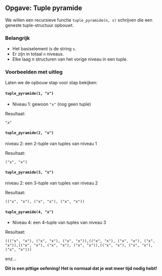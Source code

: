 ## Opgave: Tuple pyramide

We willen een recursieve functie `tuple_pyramide(n, s)` schrijven die een geneste tuple-structuur opbouwt.

### Belangrijk

- Het basiselement is de string `s`.
- Er zijn in totaal `n` niveaus.
- Elke laag n structuren van het vorige niveau in een tuple.

### Voorbeelden met uitleg

Laten we de opbouw stap voor stap bekijken:

#### `tuple_pyramide(1, "x")`

- Niveau 1: gewoon `"x"` (nog geen tuple)

Resultaat:

```
"x"
```

#### `tuple_pyramide(2, "x")`

niveau 2: een 2-tuple van tuples van niveau 1

Resultaat:

```
("x", "x")
```

#### `tuple_pyramide(3, "x")`

niveau 2: een 3-tuple van tuples van niveau 2

Resultaat:

```
(("x", "x"), ("x", "x"), ("x", "x"))
```

#### `tuple_pyramide(4, "x")`

- Niveau 4: een 4-tuple van tuples van niveau 3

Resultaat:

```
((("x", "x"), ("x", "x"), ("x", "x")),(("x", "x"), ("x", "x"), ("x", "x")),(("x", "x"), ("x", "x"), ("x", "x")),(("x", "x"), ("x", "x"), ("x", "x")))
```

enz...

**Dit is een pittige oefening! Het is normaal dat je wat meer tijd nodig hebt!**
